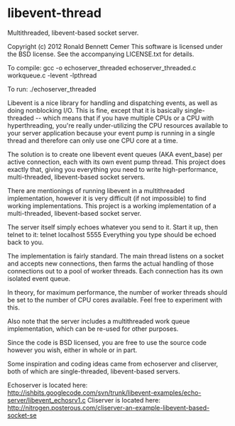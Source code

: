 # libevent-thread

Multithreaded, libevent-based socket server.

Copyright (c) 2012 Ronald Bennett Cemer
This software is licensed under the BSD license.
See the accompanying LICENSE.txt for details.

To compile: gcc -o echoserver_threaded echoserver_threaded.c workqueue.c -levent -lpthread

To run: ./echoserver_threaded


Libevent is a nice library for handling and dispatching events, as well as doing nonblocking I/O.  This is fine, except that it is basically single-threaded -- which means that if you have multiple CPUs or a CPU with hyperthreading, you're really under-utilizing the CPU resources available to your server application because your event pump is running in a single thread and therefore can only use one CPU core at a time.

The solution is to create one libevent event queues (AKA event_base) per active connection, each with its own event pump thread.  This project does exactly that, giving you everything you need to write high-performance, multi-threaded, libevent-based socket servers.

There are mentionings of running libevent in a multithreaded implementation, however it is very difficult (if not impossible) to find working implementations.  This project is a working implementation of a multi-threaded, libevent-based socket server.

The server itself simply echoes whatever you send to it.  Start it up, then telnet to it:
    telnet localhost 5555
Everything you type should be echoed back to you.

The implementation is fairly standard.  The main thread listens on a socket and accepts new connections, then farms the actual handling of those connections out to a pool of worker threads.  Each connection has its own isolated event queue.

In theory, for maximum performance, the number of worker threads should be set to the number of CPU cores available.  Feel free to experiment with this.

Also note that the server includes a multithreaded work queue implementation, which can be re-used for other purposes.

Since the code is BSD licensed, you are free to use the source code however you wish, either in whole or in part.

Some inspiration and coding ideas came from echoserver and cliserver, both of which are single-threaded, libevent-based servers.

Echoserver is located here: http://ishbits.googlecode.com/svn/trunk/libevent-examples/echo-server/libevent_echosrv1.c
Cliserver is located here: http://nitrogen.posterous.com/cliserver-an-example-libevent-based-socket-se
